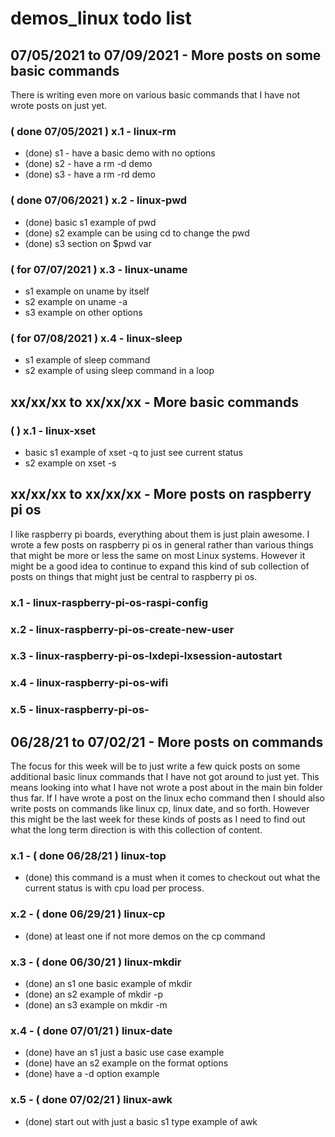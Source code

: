# demos_linux todo list





## 07/05/2021 to 07/09/2021 - More posts on some basic commands

There is writing even more on various basic commands that I have not wrote posts on just yet.

### ( done 07/05/2021 ) x.1 - linux-rm
* (done) s1 - have a basic demo with no options
* (done) s2 - have a rm -d demo
* (done) s3 - have a rm -rd demo

### ( done 07/06/2021 ) x.2 - linux-pwd
* (done) basic s1 example of pwd
* (done) s2 example can be using cd to change the pwd
* (done) s3 section on $pwd var

### ( for 07/07/2021 ) x.3 - linux-uname
* s1 example on uname by itself
* s2 example on uname -a
* s3 example on other options

### ( for 07/08/2021 ) x.4 - linux-sleep
* s1 example of sleep command
* s2 example of using sleep command in a loop





## xx/xx/xx to xx/xx/xx - More basic commands

### (  ) x.1 - linux-xset
* basic s1 example of xset -q to just see current status
* s2 example on xset -s



## xx/xx/xx to xx/xx/xx - More posts on raspberry pi os

I like raspberry pi boards, everything about them is just plain awesome. I wrote a few posts on raspberry pi os in general rather than various things that might be more or less the same on most Linux systems. However it might be a good idea to continue to expand this kind of sub collection of posts on things that might just be central to raspberry pi os.

### x.1 - linux-raspberry-pi-os-raspi-config

### x.2 - linux-raspberry-pi-os-create-new-user

### x.3 - linux-raspberry-pi-os-lxdepi-lxsession-autostart

### x.4 - linux-raspberry-pi-os-wifi

### x.5 - linux-raspberry-pi-os-





## 06/28/21 to 07/02/21 - More posts on commands

The focus for this week will be to just write a few quick posts on some additional basic linux commands that I have not got around to just yet. This means looking into what I have not wrote a post about in the main bin folder thus far. If I have wrote a post on the linux echo command then I should also write posts on commands like linux cp, linux date, and so forth. However this might be the last week for these kinds of posts as I need to find out what the long term direction is with this collection of content.

### x.1 - ( done 06/28/21 ) linux-top
* (done) this command is a must when it comes to checkout out what the current status is with cpu load per process.

### x.2 - ( done 06/29/21 ) linux-cp
* (done) at least one if not more demos on the cp command

### x.3 - ( done 06/30/21 ) linux-mkdir
* (done) an s1 one basic example of mkdir
* (done) an s2 example of mkdir -p
* (done) an s3 example on mkdir -m

### x.4 - ( done 07/01/21 ) linux-date
* (done) have an s1 just a basic use case example
* (done) have an s2 example on the format options
* (done) have a -d option example

### x.5 - ( done 07/02/21 ) linux-awk
* (done) start out with just a basic s1 type example of awk
